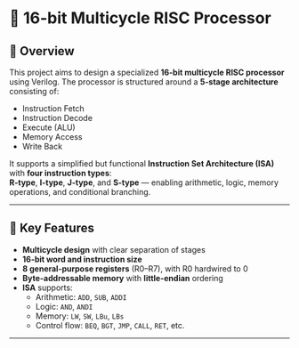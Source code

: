 # 🧠 16-bit Multicycle RISC Processor

## 📌 Overview

This project aims to design a specialized **16-bit multicycle RISC processor** using Verilog. The processor is structured around a **5-stage architecture** consisting of:

- Instruction Fetch
- Instruction Decode
- Execute (ALU)
- Memory Access
- Write Back

It supports a simplified but functional **Instruction Set Architecture (ISA)** with **four instruction types**:  
**R-type**, **I-type**, **J-type**, and **S-type** — enabling arithmetic, logic, memory operations, and conditional branching.

---

## 🧱 Key Features

- **Multicycle design** with clear separation of stages
- **16-bit word and instruction size**
- **8 general-purpose registers** (R0–R7), with R0 hardwired to 0
- **Byte-addressable memory** with **little-endian** ordering
- **ISA** supports:
  - Arithmetic: `ADD`, `SUB`, `ADDI`
  - Logic: `AND`, `ANDI`
  - Memory: `LW`, `SW`, `LBu`, `LBs`
  - Control flow: `BEQ`, `BGT`, `JMP`, `CALL`, `RET`, etc.

---
